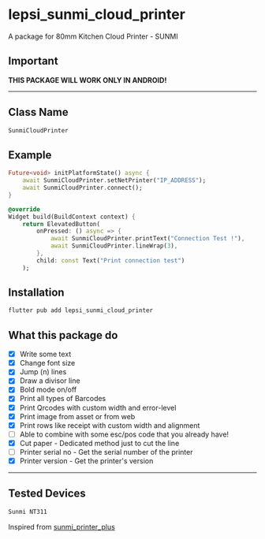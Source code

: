 # lepsi_sunmi_cloud_printer

A package for 80mm Kitchen Cloud Printer - SUNMI

## Important

**THIS PACKAGE WILL WORK ONLY IN ANDROID!**

---

## Class Name

```dart
SunmiCloudPrinter
```

## Example

```dart
Future<void> initPlatformState() async {
    await SunmiCloudPrinter.setNetPrinter("IP_ADDRESS");
    await SunmiCloudPrinter.connect();
}

@override
Widget build(BuildContext context) {
    return ElevatedButton(
        onPressed: () async => {
            await SunmiCloudPrinter.printText("Connection Test !"),
            await SunmiCloudPrinter.lineWrap(3),
        },
        child: const Text("Print connection test")
    );
```

## Installation

```bash
flutter pub add lepsi_sunmi_cloud_printer
```

## What this package do

- [x] Write some text
- [x] Change font size
- [x] Jump (n) lines
- [x] Draw a divisor line
- [x] Bold mode on/off
- [x] Print all types of Barcodes
- [x] Print Qrcodes with custom width and error-level
- [x] Print image from asset or from web
- [x] Print rows like receipt with custom width and alignment
- [ ] Able to combine with some esc/pos code that you already have!
- [x] Cut paper - Dedicated method just to cut the line
- [ ] Printer serial no - Get the serial number of the printer
- [x] Printer version - Get the printer's version

---

## Tested Devices

```bash
Sunmi NT311
```

Inspired from [sunmi_printer_plus](https://github.com/brasizza/sunmi_printer)
